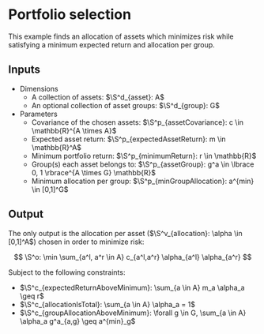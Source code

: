 # Portfolio selection

This example finds an allocation of assets which minimizes risk while
satisfying a minimum expected return and allocation per group.

## Inputs

+ Dimensions
    + A collection of assets: $\S^d_{asset}: A$
    + An optional collection of asset groups: $\S^d_{group}: G$
+ Parameters
    + Covariance of the chosen assets: $\S^p_{assetCovariance}: c \in \mathbb{R}^{A \times A}$
    + Expected asset return: $\S^p_{expectedAssetReturn}: m \in \mathbb{R}^A$
    + Minimum portfolio return: $\S^p_{minimumReturn}: r \in \mathbb{R}$
    + Group(s) each asset belongs to: $\S^p_{assetGroup}: g^a \in \lbrace 0, 1 \rbrace^{A \times G} \mathbb{R}$
    + Minimum allocation per group: $\S^p_{minGroupAllocation}: a^{min} \in [0,1]^G$

## Output

The only output is the allocation per asset ($\S^v_{allocation}: \alpha \in [0,1]^A$) chosen in order to minimize risk:

$$
\S^o: \min \sum_{a^l, a^r \in A} c_{a^l,a^r} \alpha_{a^l} \alpha_{a^r}
$$

Subject to the following constraints:

+ $\S^c_{expectedReturnAboveMinimum}: \sum_{a \in A} m_a \alpha_a \geq r$
+ $\S^c_{allocationIsTotal}: \sum_{a \in A} \alpha_a = 1$
+ $\S^c_{groupAllocationAboveMinimum}: \forall g \in G, \sum_{a \in A} \alpha_a g^a_{a,g} \geq a^{min}_g$

